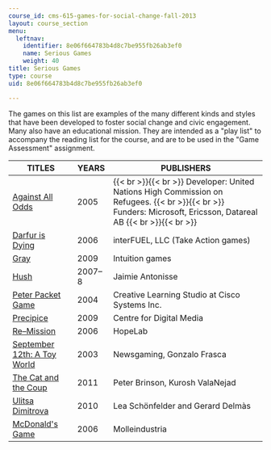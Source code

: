 ```yaml
---
course_id: cms-615-games-for-social-change-fall-2013
layout: course_section
menu:
  leftnav:
    identifier: 8e06f664783b4d8c7be955fb26ab3ef0
    name: Serious Games
    weight: 40
title: Serious Games
type: course
uid: 8e06f664783b4d8c7be955fb26ab3ef0

---
```


The games on this list are examples of the many different kinds and styles that have been developed to foster social change and civic engagement. Many also have an educational mission. They are intended as a "play list" to accompany the reading list for the course, and are to be used in the "Game Assessment" assignment.

| TITLES | YEARS | PUBLISHERS |
| --- | --- | --- |
| [Against All Odds](http://www.playagainstallodds.ca/) | 2005 |  {{< br >}}{{< br >}} Developer: United Nations High Commission on Refugees. {{< br >}}{{< br >}} Funders: Microsoft, Ericsson, Datareal AB {{< br >}}{{< br >}}  |
| [Darfur is Dying](http://www.gamesforchange.org/game/darfur-is-dying/) | 2006 | interFUEL, LLC (Take Action games) |
| [Gray](http://www.intuitiongames.com/gray/) | 2009 | Intuition games |
| [Hush](http://www.jamieantonisse.com/hush/about.html) | 2007–8 | Jaimie Antonisse |
| [Peter Packet Game](http://www.cisco.com/web/learning/netacad/peterpacket2/NewBuild_forweb/default.htm) | 2004 | Creative Learning Studio at Cisco Systems Inc. |
| [Precipice](http://precipice.altereddreams.net/index.html) | 2009 | Centre for Digital Media |
| [Re–Mission](http://www.re-mission.net/) | 2006 | HopeLab |
| [September 12th: A Toy World](http://www.newsgaming.com/games/index12.htm) | 2003 | Newsgaming, Gonzalo Frasca |
| [The Cat and the Coup](http://coup.peterbrinson.com/) | 2011 | Peter Brinson, Kurosh ValaNejad |
| [Ulitsa Dimitrova](http://www.ulitsa-dimitrova.com/) | 2010 | Lea Schönfelder and Gerard Delmàs |
| [McDonald's Game](https://molleindustria.org/mcdonalds/) | 2006 | Molleindustria